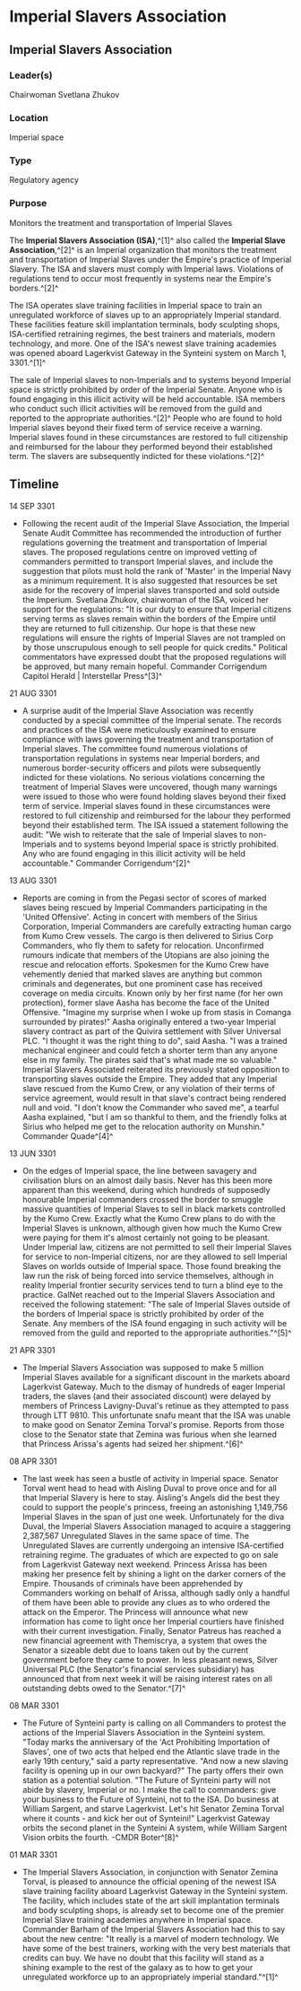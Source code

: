 # Imperial Slavers Association
## Imperial Slavers Association

### Leader(s)

Chairwoman Svetlana Zhukov

### Location

Imperial space

### Type

Regulatory agency

### Purpose

Monitors the treatment and transportation of Imperial Slaves

The **Imperial Slavers Association (ISA)**,^[1]^ also called the **Imperial Slave Association**,^[2]^ is an Imperial organization that monitors the treatment and transportation of Imperial Slaves under the Empire's practice of Imperial Slavery. The ISA and slavers must comply with Imperial laws. Violations of regulations tend to occur most frequently in systems near the Empire's borders.^[2]^

The ISA operates slave training facilities in Imperial space to train an unregulated workforce of slaves up to an appropriately Imperial standard. These facilities feature skill implantation terminals, body sculpting shops, ISA-certified retraining regimes, the best trainers and materials, modern technology, and more. One of the ISA's newest slave training academies was opened aboard Lagerkvist Gateway in the Synteini system on March 1, 3301.^[1]^

The sale of Imperial slaves to non-Imperials and to systems beyond Imperial space is strictly prohibited by order of the Imperial Senate. Anyone who is found engaging in this illicit activity will be held accountable. ISA members who conduct such illicit activities will be removed from the guild and reported to the appropriate authorities.^[2]^ People who are found to hold Imperial slaves beyond their fixed term of service receive a warning. Imperial slaves found in these circumstances are restored to full citizenship and reimbursed for the labour they performed beyond their established term. The slavers are subsequently indicted for these violations.^[2]^

## Timeline

14 SEP 3301

- Following the recent audit of the Imperial Slave Association, the Imperial Senate Audit Committee has recommended the introduction of further regulations governing the treatment and transportation of Imperial slaves. The proposed regulations centre on improved vetting of commanders permitted to transport Imperial slaves, and include the suggestion that pilots must hold the rank of 'Master' in the Imperial Navy as a minimum requirement. It is also suggested that resources be set aside for the recovery of Imperial slaves transported and sold outside the Imperium. Svetlana Zhukov, chairwoman of the ISA, voiced her support for the regulations: "It is our duty to ensure that Imperial citizens serving terms as slaves remain within the borders of the Empire until they are returned to full citizenship. Our hope is that these new regulations will ensure the rights of Imperial Slaves are not trampled on by those unscrupulous enough to sell people for quick credits." Political commentators have expressed doubt that the proposed regulations will be approved, but many remain hopeful.
Commander Corrigendum
Capitol Herald | Interstellar Press^[3]^

21 AUG 3301

- A surprise audit of the Imperial Slave Association was recently conducted by a special committee of the Imperial senate. The records and practices of the ISA were meticulously examined to ensure compliance with laws governing the treatment and transportation of Imperial slaves. The committee found numerous violations of transportation regulations in systems near Imperial borders, and numerous border-security officers and pilots were subsequently indicted for these violations. No serious violations concerning the treatment of Imperial Slaves were uncovered, though many warnings were issued to those who were found holding slaves beyond their fixed term of service. Imperial slaves found in these circumstances were restored to full citizenship and reimbursed for the labour they performed beyond their established term. The ISA issued a statement following the audit: "We wish to reiterate that the sale of Imperial slaves to non-Imperials and to systems beyond Imperial space is strictly prohibited. Any who are found engaging in this illicit activity will be held accountable."
Commander Corrigendum^[2]^

13 AUG 3301

- Reports are coming in from the Pegasi sector of scores of marked slaves being rescued by Imperial Commanders participating in the 'United Offensive'. Acting in concert with members of the Sirius Corporation, Imperial Commanders are carefully extracting human cargo from Kumo Crew vessels. The cargo is then delivered to Sirius Corp Commanders, who fly them to safety for relocation. Unconfirmed rumours indicate that members of the Utopians are also joining the rescue and relocation efforts. Spokesmen for the Kumo Crew have vehemently denied that marked slaves are anything but common criminals and degenerates, but one prominent case has received coverage on media circuits. Known only by her first name (for her own protection), former slave Aasha has become the face of the United Offensive. "Imagine my surprise when I woke up from stasis in Comanga surrounded by pirates!" Aasha originally entered a two-year Imperial slavery contract as part of the Quivira settlement with Silver Universal PLC. "I thought it was the right thing to do", said Aasha. "I was a trained mechanical engineer and could fetch a shorter term than any anyone else in my family. The pirates said that's what made me so valuable." Imperial Slavers Associated reiterated its previously stated opposition to transporting slaves outside the Empire. They added that any Imperial slave rescued from the Kumo Crew, or any violation of their terms of service agreement, would result in that slave's contract being rendered null and void. "I don't know the Commander who saved me", a tearful Aasha explained, "but I am so thankful to them, and the friendly folks at Sirius who helped me get to the relocation authority on Munshin."
Commander Quade^[4]^

13 JUN 3301

- On the edges of Imperial space, the line between savagery and civilisation blurs on an almost daily basis. Never has this been more apparent than this weekend, during which hundreds of supposedly honourable Imperial commanders crossed the border to smuggle massive quantities of Imperial Slaves to sell in black markets controlled by the Kumo Crew. Exactly what the Kumo Crew plans to do with the Imperial Slaves is unknown, although given how much the Kumo Crew were paying for them it's almost certainly not going to be pleasant. Under Imperial law, citizens are not permitted to sell their Imperial Slaves for service to non-Imperial citizens, nor are they allowed to sell Imperial Slaves on worlds outside of Imperial space. Those found breaking the law run the risk of being forced into service themselves, although in reality Imperial frontier security services tend to turn a blind eye to the practice. GalNet reached out to the Imperial Slavers Association and received the following statement: "The sale of Imperial Slaves outside of the borders of Imperial space is strictly prohibited by order of the Senate. Any members of the ISA found engaging in such activity will be removed from the guild and reported to the appropriate authorities."^[5]^

21 APR 3301

- The Imperial Slavers Association was supposed to make 5 million Imperial Slaves available for a significant discount in the markets aboard Lagerkvist Gateway. Much to the dismay of hundreds of eager Imperial traders, the slaves (and their associated discount) were delayed by members of Princess Lavigny-Duval's retinue as they attempted to pass through LTT 9810. This unfortunate snafu meant that the ISA was unable to make good on Senator Zemina Torval's promise. Reports from those close to the Senator state that Zemina was furious when she learned that Princess Arissa's agents had seized her shipment.^[6]^

08 APR 3301

- The last week has seen a bustle of activity in Imperial space. Senator Torval went head to head with Aisling Duval to prove once and for all that Imperial Slavery is here to stay. Aisling's Angels did the best they could to support the people's princess, freeing an astonishing 1,149,756 Imperial Slaves in the span of just one week. Unfortunately for the diva Duval, the Imperial Slavers Association managed to acquire a staggering 2,387,567 Unregulated Slaves in the same space of time. The Unregulated Slaves are currently undergoing an intensive ISA-certified retraining regime. The graduates of which are expected to go on sale from Lagerkvist Gateway next weekend. Princess Arissa has been making her presence felt by shining a light on the darker corners of the Empire. Thousands of criminals have been apprehended by Commanders working on behalf of Arissa, although sadly only a handful of them have been able to provide any clues as to who ordered the attack on the Emperor. The Princess will announce what new information has come to light once her Imperial courtiers have finished with their current investigation. Finally, Senator Patreus has reached a new financial agreement with Themiscrya, a system that owes the Senator a sizeable debt due to loans taken out by the current government before they came to power. In less pleasant news, Silver Universal PLC (the Senator's financial services subsidiary) has announced that from next week it will be raising interest rates on all outstanding debts owed to the Senator.^[7]^

08 MAR 3301

- The Future of Synteini party is calling on all Commanders to protest the actions of the Imperial Slavers Association in the Synteini system. "Today marks the anniversary of the 'Act Prohibiting Importation of Slaves', one of two acts that helped end the Atlantic slave trade in the early 19th century," said a party representative. "And now a new slaving facility is opening up in our own backyard?" The party offers their own station as a potential solution. "The Future of Synteini party will not abide by slavery, Imperial or no. I make the call to commanders: give your business to the Future of Synteini, not to the ISA. Do business at William Sargent, and starve Lagerkvist. Let's hit Senator Zemina Torval where it counts - and kick her out of Synteini!" Lagerkvist Gateway orbits the second planet in the Synteini A system, while William Sargent Vision orbits the fourth.
-CMDR Boter^[8]^

01 MAR 3301

- The Imperial Slavers Association, in conjunction with Senator Zemina Torval, is pleased to announce the official opening of the newest ISA slave training facility aboard Lagerkvist Gateway in the Synteini system. The facility, which includes state of the art skill implantation terminals and body sculpting shops, is already set to become one of the premier Imperial Slave training academies anywhere in Imperial space. Commander Barham of the Imperial Slavers Association had this to say about the new centre: "It really is a marvel of modern technology. We have some of the best trainers, working with the very best materials that credits can buy. We have no doubt that this facility will stand as a shining example to the rest of the galaxy as to how to get your unregulated workforce up to an appropriately imperial standard."^[1]^